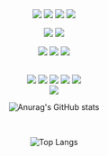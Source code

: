 <div align="center">
  <img src="https://img.shields.io/badge/HTML5-E34F26?style=for-the-badge&logo=HTML5&logoColor=white"/> <img src="https://img.shields.io/badge/CSS3-1572B6?style=for-the-badge&logo=CSS3&logoColor=white"/>   <img src="https://img.shields.io/badge/Javascript-F7DF1E?style=for-the-badge&logo=Javascript&logoColor=white"/> <img src="https://img.shields.io/badge/TypeScript-3178C6?style=for-the-badge&logo=TypeScript&logoColor=white"/>

  <img src="https://img.shields.io/badge/Sass-CC6699?style=for-the-badge&logo=Sass&logoColor=white"/> <img src="https://img.shields.io/badge/styled-component-DB7093?style=for-the-badge&logo=styled-component&logoColor=white"/>

  <img src="https://img.shields.io/badge/Vue.js-4FC08D?style=for-the-badge&logo=Vue.js&logoColor=white"/> <img src="https://img.shields.io/badge/Nuxt.js-00DC82?style=for-the-badge&logo=Nuxt.js&logoColor=white"/> <img src="https://img.shields.io/badge/React-61DAFB?style=for-the-badge&logo=React&logoColor=white"/>

  <br />
  <img src="https://img.shields.io/badge/JAVA-007396?style=for-the-badge&logo=java&logoColor=white"> <img src="https://img.shields.io/badge/Spring-6DB33F?style=for-the-badge&logo=Spring&logoColor=white"/> <img src="https://img.shields.io/badge/Kotlin-7F52FF?style=for-the-badge&logo=Kotlin&logoColor=white"/> <img src="https://img.shields.io/badge/MySQL-4479A1?style=for-the-badge&logo=MySQL&logoColor=white"> <img src="https://img.shields.io/badge/Thymeleaf-005F0F?style=for-the-badge&logo=Thymeleaf&logoColor=white">

  <br />

  <img src="https://img.shields.io/badge/github-181717?style=for-the-badge&logo=github&logoColor=white">


  ![Anurag's GitHub stats](https://github-readme-stats.vercel.app/api?username=yoonjeong-heo&show_icons=true&theme=tokyonight)

  <br />

  ![Top Langs](https://github-readme-stats.vercel.app/api/top-langs/?username=yoonjeong-heo&layout=compact)
</div>
